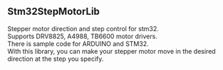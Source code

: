 ## Stm32StepMotorLib
Stepper motor direction and step control for stm32. <br>
Supports DRV8825, A4988, TB6600 motor drivers. <br>
There is sample code for ARDUINO and STM32. <br>
With this library, you can make your stepper motor move in the desired direction at the step you specify. 
